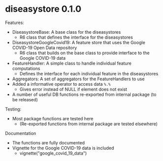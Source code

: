 # diseasystore 0.1.0

Features:
* DiseasystoreBase: A base class for the diseasystores
  * R6 class that defines the interface for the diseasystores
* DiseasystoreGoogleCovid19: A feature store that uses the Google COVID-19 Open Data repository
  * R6 class that builds on the base class to provide interface to the Google COVID-19 data
* FeatureHandler: A simple class to handle individual feature computations
  * Defines the interface for each individual feature in the diseasystores
* Aggregators: A set of aggregators for the FeatureHandlers to use
* Added a informative operator to access data `%.%`
  * Gives error instead of NULL if element does not exist
* A number of useful DB functions re-exported from internal package (to be released)

Testing:
* Most package functions are tested here
  * (Re-exported functions from internal package are tested elsewhere)

Documentation
* The functions are fully documented
* Vignette for the Google COVID-19 data is included
  * vignette("google_covid_19_data")
